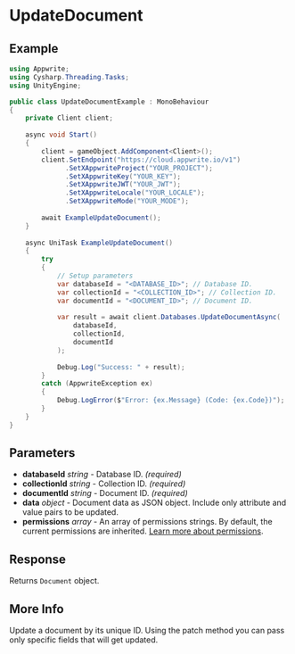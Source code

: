 # UpdateDocument

## Example

```csharp
using Appwrite;
using Cysharp.Threading.Tasks;
using UnityEngine;

public class UpdateDocumentExample : MonoBehaviour
{
    private Client client;
    
    async void Start()
    {
        client = gameObject.AddComponent<Client>();
        client.SetEndpoint("https://cloud.appwrite.io/v1")
              .SetXAppwriteProject("YOUR_PROJECT");
              .SetXAppwriteKey("YOUR_KEY");
              .SetXAppwriteJWT("YOUR_JWT");
              .SetXAppwriteLocale("YOUR_LOCALE");
              .SetXAppwriteMode("YOUR_MODE");
        
        await ExampleUpdateDocument();
    }
    
    async UniTask ExampleUpdateDocument()
    {
        try
        {
            // Setup parameters
            var databaseId = "<DATABASE_ID>"; // Database ID.
            var collectionId = "<COLLECTION_ID>"; // Collection ID.
            var documentId = "<DOCUMENT_ID>"; // Document ID.
            
            var result = await client.Databases.UpdateDocumentAsync(
                databaseId,
                collectionId,
                documentId
            );
            
            Debug.Log("Success: " + result);
        }
        catch (AppwriteException ex)
        {
            Debug.LogError($"Error: {ex.Message} (Code: {ex.Code})");
        }
    }
}
```

## Parameters

- **databaseId** *string* - Database ID. *(required)*
- **collectionId** *string* - Collection ID. *(required)*
- **documentId** *string* - Document ID. *(required)*
- **data** *object* - Document data as JSON object. Include only attribute and value pairs to be updated.
- **permissions** *array* - An array of permissions strings. By default, the current permissions are inherited. [Learn more about permissions](https://appwrite.io/docs/permissions).

## Response

Returns `Document` object.
## More Info

Update a document by its unique ID. Using the patch method you can pass only specific fields that will get updated.
